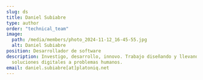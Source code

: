 ```yaml
---
slug: ds
title: Daniel Subiabre
type: author
order: "technical_team"
image:
  path: /media/members/photo_2024-11-12_16-45-55.jpg
  alt: Daniel Subiabre
position: Desarrollador de software
description: Investigo, desarrollo, innovo. Trabajo diseñando y llevando a cabo
  soluciones digitales a problemas humanos.
email: daniel.subiabre[at]platoniq.net
---
```

